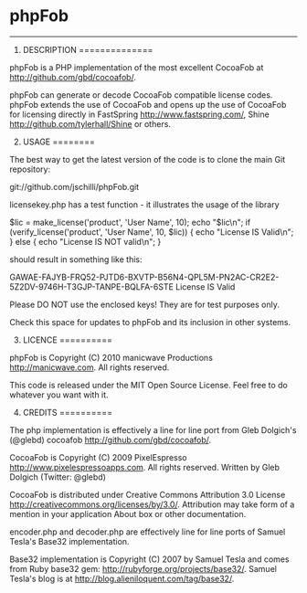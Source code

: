 phpFob
========
-----------

1. DESCRIPTION
==============

phpFob is a PHP implementation of the most excellent CocoaFob at
<http://github.com/gbd/cocoafob/>.


phpFob can generate or decode CocoaFob compatible license codes.  phpFob extends 
the use of CocoaFob and opens up the use of CocoaFob for licensing directly in 
FastSpring <http://www.fastspring.com/>, Shine <http://github.com/tylerhall/Shine> or others.

2. USAGE
========

The best way to get the latest version of the code is to clone the main Git
repository:

git://github.com/jschilli/phpFob.git


licensekey.php has a test function - it illustrates the usage of the library

$lic = make_license('product', 'User Name', 10);
echo "$lic\n";
if (verify_license('product', 'User Name', 10, $lic)) {
	echo "License IS Valid\n";
} else {
	echo "License IS NOT valid\n";
}

should result in something like this:

GAWAE-FAJYB-FRQ52-PJTD6-BXVTP-B56N4-QPL5M-PN2AC-CR2E2-5Z2DV-9746H-T3GJP-TANPE-BQLFA-6STE
License IS Valid

Please DO NOT use the enclosed keys!  They are for test purposes only.

Check this space for updates to phpFob and its inclusion in other systems.


3. LICENCE
==========

phpFob is Copyright (C) 2010 manicwave Productions
<http://manicwave.com>. All rights reserved. 

This code is released under the MIT Open Source License. Feel free to do whatever you want with it.

4. CREDITS
==========

The php implementation is effectively a line for line port from Gleb Dolgich's (@glebd)
cocoafob <http://github.com/gbd/cocoafob/>.

CocoaFob is Copyright (C) 2009 PixelEspresso
<http://www.pixelespressoapps.com>. All rights reserved. Written by Gleb
Dolgich (Twitter: @glebd)

CocoaFob is distributed under Creative Commons Attribution 3.0 License
<http://creativecommons.org/licenses/by/3.0/>. Attribution may take form of a
mention in your application About box or other documentation.

encoder.php and decoder.php are effectively line for line ports of Samuel Tesla's Base32 
implementation.

Base32 implementation is Copyright (C) 2007 by Samuel Tesla and comes from
Ruby base32 gem: <http://rubyforge.org/projects/base32/>. Samuel Tesla's blog
is at <http://blog.alieniloquent.com/tag/base32/>.

